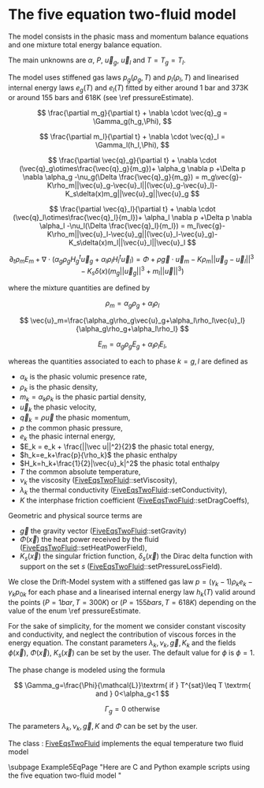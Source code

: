 The five equation two-fluid model
=================================

The model consists in the phasic mass and momentum balance equations and one mixture total energy balance equation. 

The main unknowns are $\alpha$, $P$, $\vec{u}_g$, $\vec{u}_l$ and $T=T_g=T_l$. 

The model uses stiffened gas laws $p_g(\rho_g,T)$ and  $p_l(\rho_l,T)$ and linearised internal energy laws $e_g(T)$ and  $e_l(T)$ fitted by either around 1 bar and 373K or around 155 bars and 618K (see \ref pressureEstimate).

$$
 \frac{\partial m_g}{\partial t} + \nabla \cdot \vec{q}_g = \Gamma_g(h_g,\Phi),
$$
 
$$
\frac{\partial m_l}{\partial t} + \nabla \cdot \vec{q}_l = \Gamma_l(h_l,\Phi),
$$
 
$$
\frac{\partial \vec{q}_g}{\partial t} + \nabla \cdot (\vec{q}_g\otimes\frac{\vec{q}_g}{m_g})+ \alpha_g \nabla p 
 +\Delta p \nabla \alpha_g -\nu_g(\Delta \frac{\vec{q}_g}{m_g}) = m_g\vec{g}-K\rho_m||\vec{u}_g-\vec{u}_l||(\vec{u}_g-\vec{u}_l)-K_s\delta(x)m_g||\vec{u}_g||\vec{u}_g
$$
 
$$
\frac{\partial \vec{q}_l}{\partial t} + \nabla \cdot (\vec{q}_l\otimes\frac{\vec{q}_l}{m_l})+ \alpha_l \nabla p
+\Delta p \nabla \alpha_l -\nu_l(\Delta \frac{\vec{q}_l}{m_l}) = m_l\vec{g}-K\rho_m||\vec{u}_l-\vec{u}_g||(\vec{u}_l-\vec{u}_g)-K_s\delta(x)m_l||\vec{u}_l||\vec{u}_l
$$
 
$$
\partial_t\rho_m E_m+\nabla\cdot(\alpha_g\rho_g H_g{}^t\vec{u}_g+\alpha_l\rho_l H_l{}^t\vec{u}_l)=\Phi+\rho\vec{g}\cdot\vec{u}_m-K\rho_m||\vec{u}_g-\vec{u}_l||^3-K_s\delta(x)(m_g||\vec{u}_g||^3+m_l||\vec{u}||^3)
$$

where the mixture quantities are defined by

$$
\rho_m=\alpha_g\rho_g+\alpha_l\rho_l
$$
 
$$
\vec{u}_m=\frac{\alpha_g\rho_g\vec{u}_g+\alpha_l\rho_l\vec{u}_l}{\alpha_g\rho_g+\alpha_l\rho_l}
$$
 
$$
E_m=\alpha_g\rho_g E_g+\alpha_l\rho_l E_l,
$$

whereas the quantities associated to each to phase $k=g,l$ are defined as
- $\alpha_k$ is the phasic volumic presence rate,
- $\rho_k$ is the phasic density,
- $m_k=\alpha_k\rho_k$ is the phasic partial density,
- $\vec u_k$ the phasic velocity,
- $\vec q_k = \rho \vec u$ the phasic momentum,
- $p$ the common phasic pressure,
- $e_k$ the phasic internal energy,
- $E_k = e_k + \frac{||\vec u||^2}{2}$ the phasic total energy,
- $h_k=e_k+\frac{p}{\rho_k}$ the phasic enthalpy
- $H_k=h_k+\frac{1}{2}|\vec{u}_k|^2$ the phasic total enthalpy
- $T$ the common absolute temperature,
- $\nu_k$ the viscosity ([FiveEqsTwoFluid](../../../Models/inc/FiveEqsTwoFluid.hxx)::setViscosity),
- $\lambda_k$ the thermal conductivity ([FiveEqsTwoFluid](../../../Models/inc/FiveEqsTwoFluid.hxx)::setConductivity),
- $K$ the interphase friction coefficient ([FiveEqsTwoFluid](../../../Models/inc/FiveEqsTwoFluid.hxx)::setDragCoeffs),

Geometric and physical source terms are
- $\vec g$ the gravity vector ([FiveEqsTwoFluid](../../../Models/inc/FiveEqsTwoFluid.hxx)::setGravity)
- $\Phi(\vec x)$ the heat power received by the fluid ([FiveEqsTwoFluid](../../../Models/inc/FiveEqsTwoFluid.hxx)::setHeatPowerField),
- $K_s(\vec x)$ the singular friction function, $\delta_s(\vec x)$ the Dirac delta function with support on the set $s$ ([FiveEqsTwoFluid](../../../Models/inc/FiveEqsTwoFluid.hxx)::setPressureLossField).

We close the Drift-Model system with a stiffened gas law $p = (\gamma_k -1) \rho_k e_k -\gamma_k p_{0k}$ for each phase and a linearised internal energy law $h_k(T)$ valid around the points $(P=1 bar, T=300K)$ or $(P=155 bars, T=618K)$ depending on the value of the enum \ref pressureEstimate.

For the sake of simplicity, for the moment we consider constant viscosity and conductivity, and neglect the contribution of viscous forces in the energy equation. The constant parameters $\lambda_k, \nu_k,\vec g, K_k$ and the fields $\phi(\vec x),\: \Phi(\vec x),\: K_s(\vec x)$ can be set by the user. The default value for $\phi$ is $\phi=1$.

The phase change is modeled using the formula

$$
 \Gamma_g=\frac{\Phi}{\mathcal{L}}\textrm{ if } T^{sat}\leq T \textrm{ and } 0<\alpha_g<1
$$

$$
  \Gamma_g= 0 \textrm{ otherwise }
$$

The parameters $\lambda_k, \nu_k,\vec g, K$ and $\Phi$ can be set by the user.

The class : [FiveEqsTwoFluid](../../../Models/inc/FiveEqsTwoFluid.hxx) implements the equal temperature two fluid model  

\subpage Example5EqPage "Here are C and Python example scripts using the five equation two-fluid model "

